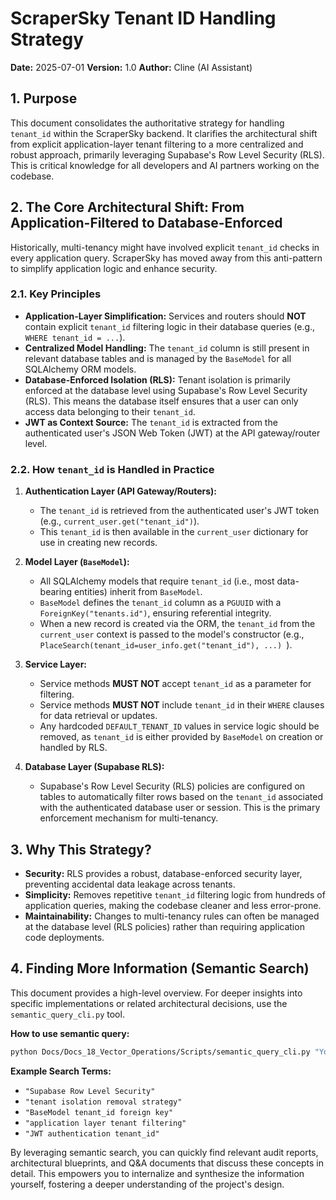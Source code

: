 # ScraperSky Tenant ID Handling Strategy

**Date:** 2025-07-01
**Version:** 1.0
**Author:** Cline (AI Assistant)

## 1. Purpose

This document consolidates the authoritative strategy for handling `tenant_id` within the ScraperSky backend. It clarifies the architectural shift from explicit application-layer tenant filtering to a more centralized and robust approach, primarily leveraging Supabase's Row Level Security (RLS). This is critical knowledge for all developers and AI partners working on the codebase.

## 2. The Core Architectural Shift: From Application-Filtered to Database-Enforced

Historically, multi-tenancy might have involved explicit `tenant_id` checks in every application query. ScraperSky has moved away from this anti-pattern to simplify application logic and enhance security.

### 2.1. Key Principles

*   **Application-Layer Simplification:** Services and routers should **NOT** contain explicit `tenant_id` filtering logic in their database queries (e.g., `WHERE tenant_id = ...`).
*   **Centralized Model Handling:** The `tenant_id` column is still present in relevant database tables and is managed by the `BaseModel` for all SQLAlchemy ORM models.
*   **Database-Enforced Isolation (RLS):** Tenant isolation is primarily enforced at the database level using Supabase's Row Level Security (RLS). This means the database itself ensures that a user can only access data belonging to their `tenant_id`.
*   **JWT as Context Source:** The `tenant_id` is extracted from the authenticated user's JSON Web Token (JWT) at the API gateway/router level.

### 2.2. How `tenant_id` is Handled in Practice

1.  **Authentication Layer (API Gateway/Routers):**
    *   The `tenant_id` is retrieved from the authenticated user's JWT token (e.g., `current_user.get("tenant_id")`).
    *   This `tenant_id` is then available in the `current_user` dictionary for use in creating new records.

2.  **Model Layer (`BaseModel`):**
    *   All SQLAlchemy models that require `tenant_id` (i.e., most data-bearing entities) inherit from `BaseModel`.
    *   `BaseModel` defines the `tenant_id` column as a `PGUUID` with a `ForeignKey("tenants.id")`, ensuring referential integrity.
    *   When a new record is created via the ORM, the `tenant_id` from the `current_user` context is passed to the model's constructor (e.g., `PlaceSearch(tenant_id=user_info.get("tenant_id"), ...) `).

3.  **Service Layer:**
    *   Service methods **MUST NOT** accept `tenant_id` as a parameter for filtering.
    *   Service methods **MUST NOT** include `tenant_id` in their `WHERE` clauses for data retrieval or updates.
    *   Any hardcoded `DEFAULT_TENANT_ID` values in service logic should be removed, as `tenant_id` is either provided by `BaseModel` on creation or handled by RLS.

4.  **Database Layer (Supabase RLS):**
    *   Supabase's Row Level Security (RLS) policies are configured on tables to automatically filter rows based on the `tenant_id` associated with the authenticated database user or session. This is the primary enforcement mechanism for multi-tenancy.

## 3. Why This Strategy?

*   **Security:** RLS provides a robust, database-enforced security layer, preventing accidental data leakage across tenants.
*   **Simplicity:** Removes repetitive `tenant_id` filtering logic from hundreds of application queries, making the codebase cleaner and less error-prone.
*   **Maintainability:** Changes to multi-tenancy rules can often be managed at the database level (RLS policies) rather than requiring application code deployments.

## 4. Finding More Information (Semantic Search)

This document provides a high-level overview. For deeper insights into specific implementations or related architectural decisions, use the `semantic_query_cli.py` tool.

**How to use semantic query:**
```bash
python Docs/Docs_18_Vector_Operations/Scripts/semantic_query_cli.py "Your natural language question here"
```

**Example Search Terms:**
*   `"Supabase Row Level Security"`
*   `"tenant isolation removal strategy"`
*   `"BaseModel tenant_id foreign key"`
*   `"application layer tenant filtering"`
*   `"JWT authentication tenant_id"`

By leveraging semantic search, you can quickly find relevant audit reports, architectural blueprints, and Q&A documents that discuss these concepts in detail. This empowers you to internalize and synthesize the information yourself, fostering a deeper understanding of the project's design.
